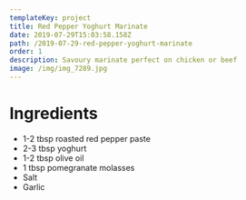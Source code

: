 ```yaml
---
templateKey: project
title: Red Pepper Yoghurt Marinate
date: 2019-07-29T15:03:58.158Z
path: /2019-07-29-red-pepper-yoghurt-marinate
order: 1
description: Savoury marinate perfect on chicken or beef
image: /img/img_7289.jpg
---
```

# Ingredients
- 1-2 tbsp roasted red pepper paste
- 2-3 tbsp yoghurt
- 1-2 tbsp olive oil
- 1 tbsp pomegranate molasses
- Salt
- Garlic

